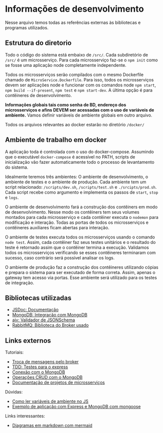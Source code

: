 # Informações de desenvolvimento

Nesse arquivo temos todas as referências externas às bibliotecas e programas utilizados.

## Estrutura do diretorio

Todo o código do sistema está embaixo de `/src/`. Cada subdiretório de `/src/` é um microsserviço. Para cada microsserviço faz-se o `npm init` como se fosse uma aplicação node completamente independente. 

Todos os microsserviços serão compilados com o mesmo Dockerfile chamado de `MicroService.Dockerfile`. Para isso, todos os microsserviços devem ser aplicações node e funcionar com os comandos node `npm start`, `npm build --if-present`, `npm test` e `npm start-dev`. A última opção é para contêineres de desenvolvimento. 

**Informações globais tais como senha de BD, endereço dos microsserviços e afins DEVEM ser acessadas com o uso de variáveis de ambiente.** Vamos definir variáveis de ambiente globais em outro arquivo.

Todos os arquivos relevantes ao docker estarão no diretório `/docker/`

## Ambiente de trabalho em docker

A aplicação toda é controlada com o uso do docker-compose. Assumindo que o executável `docker-compose` é acessível no PATH, scripts de inicialização vão fazer automaticamente todo o processo de levantamento do sistema. 

Idealmente teremos três ambientes: O ambiente de desenvolvimento, o ambiente de testes e o ambiente de produção. Cada ambiente tem um script relacionado: `/scripts/dev.sh`, `/scripts/test.sh` e `./srcipts/prod.sh`. Cada script recebe como argumento e implementa os passos de `start`, `stop` e  `logs`. 

O ambiente de desenvolvimento fará a construção dos contêiners em modo de desenvolvimento. Nesse modo os contêiners tem seus volumes montados para cada microsserviço e cada contêiner executa o `nodemon` para modificação e interação. Todas as portas de todos os microsserviços e contêineres auxiliares ficam abertas para interação. 

O ambiente de testes executa todos os microsserviços usando o comando `node test`. Assim, cada contêiner faz seus testes unitários e o resultado do teste é retornado assim que o contêiner termina a execução. Validamos todos os microsserviços verificando se esses contêineres terminaram com sucesso, caso contrário será possível analisar os logs.

O ambiente de produção faz a construção dos contêineres utilizando cópias e prepara o sistema para ser executado de forma correta. Assim, apenas o gateway tem acesso via portas. Esse ambiente será utilizado para os testes de integração.

## Bibliotecas utilizadas
* [JSDoc: Documentação](https://jsdoc.app/)
* [MongoDB: Integração com MongoDB](https://www.mongodb.com/docs/drivers/node/current/)
* [ajv: Validador de JSONSchema](https://github.com/ajv-validator/ajv)
* [RabbitMQ: Biblioteca do Broker usado]()

## Links externos

Tutoriais:
* [Troca de mensagens pelo broker](https://www.rabbitmq.com/tutorials/tutorial-one-javascript.html)
* [TDD: Testes para o express](https://www.luiztools.com.br/post/tdd-como-criar-integration-tests-em-node-js-com-jest/)
* [Conexão com o MongoDB](https://www.mongodb.com/blog/post/quick-start-nodejs-mongodb-how-to-get-connected-to-your-database)
* [Operações CRUD com o MongoDB](https://www.mongodb.com/developer/languages/javascript/node-crud-tutorial/) 
* [Documentação de projetos de microsserviços](https://rst.software/blog/2019/03/my-approach-to-documenting-javascript-projects/)


Dúvidas:
* [Como ler variáveis de ambiente no JS](https://nodejs.dev/learn/how-to-read-environment-variables-from-nodejs)
* [Exemplo de aplicação com Express e MongoDB com mongoose](https://github.com/puntotech/pokeAPI)

Links interessantes:
* [Diagramas em markdown com mermaid](https://mermaid-js.github.io/mermaid/#/)